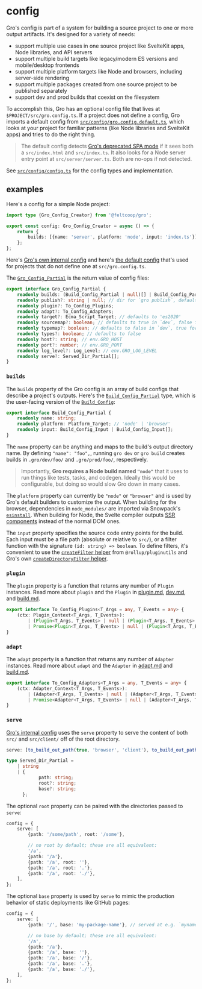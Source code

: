 # config

Gro's config is part of a system for building a source project
to one or more output artifacts.
It's designed for a variety of needs:

- support multiple use cases in one source project
  like SvelteKit apps, Node libraries, and API servers
- support multiple build targets like legacy/modern ES versions and mobile/desktop frontends
- support multiple platform targets like Node and browsers, including server-side rendering
- support multiple packages created from one source project to be published separately
- support dev and prod builds that coexist on the filesystem

To accomplish this, Gro has an optional config file that lives at `$PROJECT/src/gro.config.ts`.
If a project does not define a config, Gro imports a default config from
[`src/config/gro.config.default.ts`](/src/config/gro.config.default.ts),
which looks at your project for familiar patterns (like Node libraries and SvelteKit apps)
and tries to do the right thing.

> The default config detects
> [Gro's deprecated SPA mode](https://github.com/feltcoop/gro/issues/106)
> if it sees both a `src/index.html` and `src/index.ts`.
> It also looks for a Node server entry point at `src/server/server.ts`.
> Both are no-ops if not detected.

See [`src/config/config.ts`](/src/config/config.ts) for the config types and implementation.

## examples

Here's a config for a simple Node project:

```ts
import type {Gro_Config_Creator} from '@feltcoop/gro';

export const config: Gro_Config_Creator = async () => {
	return {
		builds: [{name: 'server', platform: 'node', input: 'index.ts'}],
	};
};
```

Here's [Gro's own internal config](/src/gro.config.ts) and
here's [the default config](/src/config/gro.config.default.ts)
that's used for projects that do not define one at `src/gro.config.ts`.

The [`Gro_Config_Partial`](/src/gro.config.ts) is the return value of config files:

```ts
export interface Gro_Config_Partial {
	readonly builds: (Build_Config_Partial | null)[] | Build_Config_Partial | null;
	readonly publish?: string | null; // dir for `gro publish`, defaults to 'dist/library' if it exists
	readonly plugin?: To_Config_Plugins;
	readonly adapt?: To_Config_Adapters;
	readonly target?: Ecma_Script_Target; // defaults to 'es2020'
	readonly sourcemap?: boolean; // defaults to true in `dev`, false for prod
	readonly typemap?: boolean; // defaults to false in `dev`, true for prod
	readonly types?: boolean; // defaults to false
	readonly host?: string; // env.GRO_HOST
	readonly port?: number; // env.GRO_PORT
	readonly log_level?: Log_Level; // env.GRO_LOG_LEVEL
	readonly serve?: Served_Dir_Partial[];
}
```

### `builds`

The `builds` property of the Gro config
is an array of build configs that describe a project's outputs.
Here's the [`Build_Config_Partial`](/src/build/build_config.ts) type,
which is the user-facing version of the [`Build_Config`](/src/build/build_config.ts):

```ts
export interface Build_Config_Partial {
	readonly name: string;
	readonly platform: Platform_Target; // 'node' | 'browser'
	readonly input: Build_Config_Input | Build_Config_Input[];
}
```

The `name` property can be anything and maps to the build's output directory name.
By defining `"name": "foo",`, running `gro dev` or `gro build` creates builds
in `.gro/dev/foo/` and `.gro/prod/foo/`, respectively.

> Importantly, **Gro requires a Node build named `"node"`**
> that it uses to run things like tests, tasks, and codegen.
> Ideally this would be configurable, but doing so would slow Gro down in many cases.

The `platform` property can currently be `"node"` or `"browser"` and
is used by Gro's default builders to customize the output.
When building for the browser, dependencies in `node_modules/` are imported via Snowpack's
[`esinstall`](https://github.com/snowpackjs/snowpack/tree/master/esinstall).
When building for Node, the Svelte compiler outputs
[SSR components](https://svelte.dev/docs#Server-side_component_API)
instead of the normal DOM ones.

The `input` property specifies the source code entry points for the build.
Each input must be a file path (absolute or relative to `src/`),
or a filter function with the signature `(id: string) => boolean`.
To define filters, it's convenient to use the
[`createFilter` helper](https://github.com/rollup/plugins/tree/master/packages/pluginutils#createFilter)
from `@rollup/pluginutils` and
Gro's own [`createDirectoryFilter` helper](../build/utils.ts).

### `plugin`

The `plugin` property is a function that returns any number of `Plugin` instances.
Read more about `plugin` and the `Plugin` in
[plugin.md](plugin.md), [dev.md](dev.md#plugin), and [build.md](build.md#plugin).

```ts
export interface To_Config_Plugins<T_Args = any, T_Events = any> {
	(ctx: Plugin_Context<T_Args, T_Events>):
		| (Plugin<T_Args, T_Events> | null | (Plugin<T_Args, T_Events> | null)[])
		| Promise<Plugin<T_Args, T_Events> | null | (Plugin<T_Args, T_Events> | null)[]>;
}
```

### `adapt`

The `adapt` property is a function that returns any number of `Adapter` instances.
Read more about `adapt` and the `Adapter` in [adapt.md](adapt.md) and [build.md](build.md#adapt).

```ts
export interface To_Config_Adapters<T_Args = any, T_Events = any> {
	(ctx: Adapter_Context<T_Args, T_Events>):
		| (Adapter<T_Args, T_Events> | null | (Adapter<T_Args, T_Events> | null)[])
		| Promise<Adapter<T_Args, T_Events> | null | (Adapter<T_Args, T_Events> | null)[]>;
}
```

### `serve`

[Gro's internal config](/src/gro.config.ts) uses the `serve` property
to serve the content of both `src/` and `src/client/` off of the root directory.

```ts
serve: [to_build_out_path(true, 'browser', 'client'), to_build_out_path(true, 'browser', '')],
```

```ts
type Served_Dir_Partial =
	| string
	| {
			path: string;
			root?: string;
			base?: string;
	  };
```

The optional `root` property can be paired with the directories passed to `serve`:

```ts
config = {
	serve: [
		{path: '/some/path', root: '/some'},

		// no root by default; these are all equivalent:
		'/a',
		{path: '/a'},
		{path: '/a', root: ''},
		{path: '/a', root: '.'},
		{path: '/a', root: './'},
	],
};
```

The optional `base` property is used by `serve` to mimic the production behavior
of static deployments like GitHub pages:

```ts
config = {
	serve: [
		{path: '/', base: 'my-package-name'}, // served at e.g. `myname.github.io/my-package-name`

		// no base by default; these are all equivalent:
		'/a',
		{path: '/a'},
		{path: '/a', base: ''},
		{path: '/a', base: '/'},
		{path: '/a', base: '.'},
		{path: '/a', base: './'},
	],
};
```
